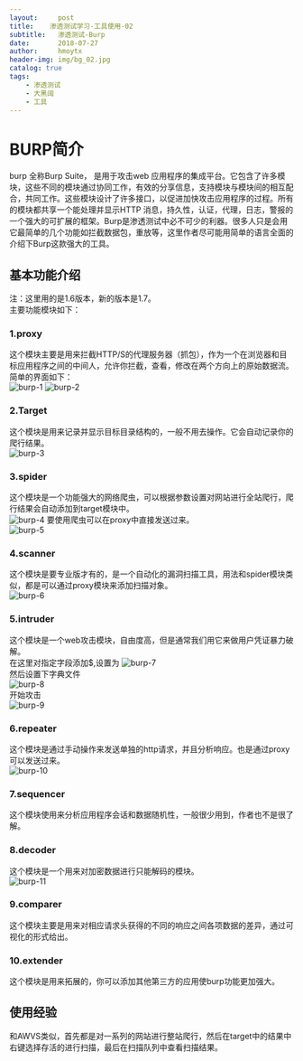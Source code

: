 ```yaml
---
layout:     post
title:    渗透测试学习-工具使用-02
subtitle:   渗透测试-Burp
date:       2018-07-27
author:     hmoytx
header-img: img/bg_02.jpg
catalog: true
tags:
    - 渗透测试
    - 大黑阔
    - 工具
---
```


# BURP简介
burp 全称Burp Suite， 是用于攻击web 应用程序的集成平台。它包含了许多模块，这些不同的模块通过协同工作，有效的分享信息，支持模块与模块间的相互配合，共同工作。这些模块设计了许多接口，以促进加快攻击应用程序的过程。所有的模块都共享一个能处理并显示HTTP 消息，持久性，认证，代理，日志，警报的一个强大的可扩展的框架。Burp是渗透测试中必不可少的利器。很多人只是会用它最简单的几个功能如拦截数据包，重放等，这里作者尽可能用简单的语言全面的介绍下Burp这款强大的工具。

## 基本功能介绍
注：这里用的是1.6版本，新的版本是1.7。  
主要功能模块如下：  
  
### 1.proxy
这个模块主要是用来拦截HTTP/S的代理服务器（抓包），作为一个在浏览器和目标应用程序之间的中间人，允许你拦截，查看，修改在两个方向上的原始数据流。简单的界面如下：  
![burp-1](/img/burp-1.png)
![burp-2](/img/burp-2.png)  
  
### 2.Target
这个模块是用来记录并显示目标目录结构的，一般不用去操作。它会自动记录你的爬行结果。  
![burp-3](/img/burp-3.png)  
  
### 3.spider
这个模块是一个功能强大的网络爬虫，可以根据参数设置对网站进行全站爬行，爬行结果会自动添加到target模块中。  
![burp-4](/img/burp-4.png)
要使用爬虫可以在proxy中直接发送过来。  
![burp-5](/img/burp-5.png)
  
### 4.scanner
这个模块是要专业版才有的，是一个自动化的漏洞扫描工具，用法和spider模块类似，都是可以通过proxy模块来添加扫描对象。  
![burp-6](/img/burp-6.png)
  
### 5.intruder
这个模块是一个web攻击模块，自由度高，但是通常我们用它来做用户凭证暴力破解。  
在这里对指定字段添加$,设置为
![burp-7](/img/burp-7.png)  
然后设置下字典文件  
![burp-8](/img/nurp-8.png)  
开始攻击  
![burp-9](/img/burp-9.png)
  
### 6.repeater
这个模块是通过手动操作来发送单独的http请求，并且分析响应。也是通过proxy可以发送过来。  
![burp-10](/img/burp-10.png)
  
### 7.sequencer
这个模块使用来分析应用程序会话和数据随机性，一般很少用到，作者也不是很了解。
  
### 8.decoder
这个模块是一个用来对加密数据进行只能解码的模块。   
![burp-11](/img/burp-11.png)
  
### 9.comparer
这个模块主要是用来对相应请求头获得的不同的响应之间各项数据的差异，通过可视化的形式给出。  
  
### 10.extender
这个模块是用来拓展的，你可以添加其他第三方的应用使burp功能更加强大。  
  
## 使用经验
和AWVS类似，首先都是对一系列的网站进行整站爬行，然后在target中的结果中右键选择存活的进行扫描，最后在扫描队列中查看扫描结果。


